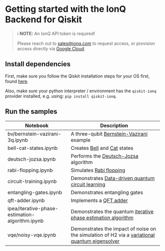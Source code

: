 # Getting started with the IonQ Backend for Qiskit

> :information_source: **NOTE:** An IonQ API token is required!
>
> Please reach out to [sales@ionq.com](mailto:sales@ionq.com) to request access, or provision access directly via [Google Cloud](https://ionq.com/docs/get-started-with-google-cloud).


## Install dependencies

First, make sure you follow the Qiskit installation steps for your OS first, found [here](https://qiskit.org/documentation/getting_started.html).

Also, make sure your python interpreter / environment has the `qiskit-ionq` provider installed, e.g. using: `pip install qiskit-ionq`.

## Run the samples

| Notebook       | Description      |
| ------------- | ---------- |
| bv/bernstein-vazirani-3q.ipynb | A three-qubit [Bernstein-Vazirani](https://en.wikipedia.org/wiki/Bernstein%E2%80%93Vazirani_algorithm) example |
| bell-cat-states.ipynb | Creates [Bell](https://en.wikipedia.org/wiki/Bell_state) and [Cat](https://en.wikipedia.org/wiki/Cat_state) states |
| deutsch-jozsa.ipynb   | Performs the [Deutsch-Jozsa](https://en.wikipedia.org/wiki/Deutsch%E2%80%93Jozsa_algorithm) algorithm |
| rabi-flopping.ipynb | Simulates [Rabi flopping](https://en.wikipedia.org/wiki/Rabi_cycle) | 
| circuit-training.ipynb | Demonstrates [Data-driven quantum circuit learning](https://advances.sciencemag.org/content/5/10/eaaw9918) | 
| entangling-gates.ipynb | Demonstrates entangling gates | 
| qft-adder.ipynb	| Implements a [QFT adder](https://en.wikipedia.org/wiki/Adder_(electronics)#Quantum_full_adder) | 
| ipea/iterative-phase-estimation-algorithm.ipynb | Demonstrates the quantum [iterative phase estimation algorithm](https://medium.com/quantum-untangled/iterative-quantum-phase-estimation-qpe-algorithms-ced794341487) | 
| vqe/noisy-vqe.ipynb | Demonstrates the impact of noise on the simulation of H2 via a [variational quantum eigensolver](https://en.wikipedia.org/wiki/Quantum_algorithm#Variational_quantum_eigensolver) |

